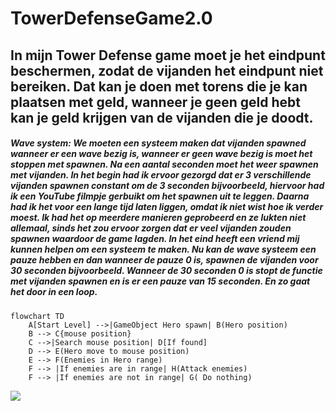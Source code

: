# TowerDefenseGame2.0
## In mijn Tower Defense game moet je het eindpunt beschermen, zodat de vijanden het eindpunt niet bereiken. Dat kan je doen met torens die je kan plaatsen met geld, wanneer je geen geld hebt kan je geld krijgen van de vijanden die je doodt.
##### Wave system: We moeten een systeem maken dat vijanden spawned wanneer er een wave bezig is, wanneer er geen wave bezig is moet het stoppen met spawnen. Na een aantal seconden moet het weer spawnen met vijanden. In het begin had ik ervoor gezorgd dat er 3 verschillende vijanden spawnen constant om de 3 seconden bijvoorbeeld, hiervoor had ik een YouTube filmpje gerbuikt om het spawnen uit te leggen. Daarna had ik het voor een lange tijd laten liggen, omdat ik niet wist hoe ik verder moest. Ik had het op meerdere manieren geprobeerd en ze lukten niet allemaal, sinds het zou ervoor zorgen dat er veel vijanden zouden spawnen waardoor de game lagden. In het eind heeft een vriend mij kunnen helpen om een systeem te maken. Nu kan de wave systeem een pauze hebben en dan wanneer de pauze 0 is, spawnen de vijanden voor 30 seconden bijvoorbeeld. Wanneer de 30 seconden 0 is stopt de functie met vijanden spawnen en is er een pauze van 15 seconden. En zo gaat het door in een loop.
```mermaid
flowchart TD
    A[Start Level] -->|GameObject Hero spawn| B(Hero position)
    B --> C{mouse position}
    C -->|Search mouse position| D[If found]
    D --> E(Hero move to mouse position)
    E --> F(Enemies in Hero range)
    F --> |If enemies are in range| H(Attack enemies)
    F --> |If enemies are not in range| G( Do nothing)
```

![](https://hatrabbits.com/wp-content/uploads/2017/01/random.jpg)
